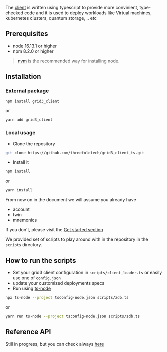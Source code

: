 The [client](https://github.com/threefoldtech/grid3_client_ts) is written using typescript to provide more convinient, type-checked code and it is used to deploy workloads like Virtual machines, kubernetes clusters, quantum storage, .. etc

## Prerequisites

- node 16.13.1 or higher
- npm 8.2.0 or higher

> [nvm](https://nvm.sh/) is the recommended way for installing node.

## Installation

### External package

```bash
npm install grid3_client
```

or

```bash
yarn add grid3_client
```

### Local usage

- Clone the repository

```bash
git clone https://github.com/threefoldtech/grid3_client_ts.git
```

- Install it

```bash
npm install
```

or

```bash
yarn install
```

From now on in the document we will assume you already have

- account
- twin
- mnemonics

If you don't, please visit the [Get started section](../getstarted/tfgrid3_getstarted.md)

We provided set of scripts to play around with in the repository in the `scripts` directory.

## How to run the scripts

- Set your grid3 client configuration in `scripts/client_loader.ts` or easily use one of `config.json`
- update your customized deployments specs
- Run using [ts-node](https://www.npmjs.com/ts-node)

```bash
npx ts-node --project tsconfig-node.json scripts/zdb.ts
```

or

```bash
yarn run ts-node --project tsconfig-node.json scripts/zdb.ts
```

## Reference API

Still in progress, but you can check always [here](https://threefoldtech.github.io/grid3_client_ts/api/)
